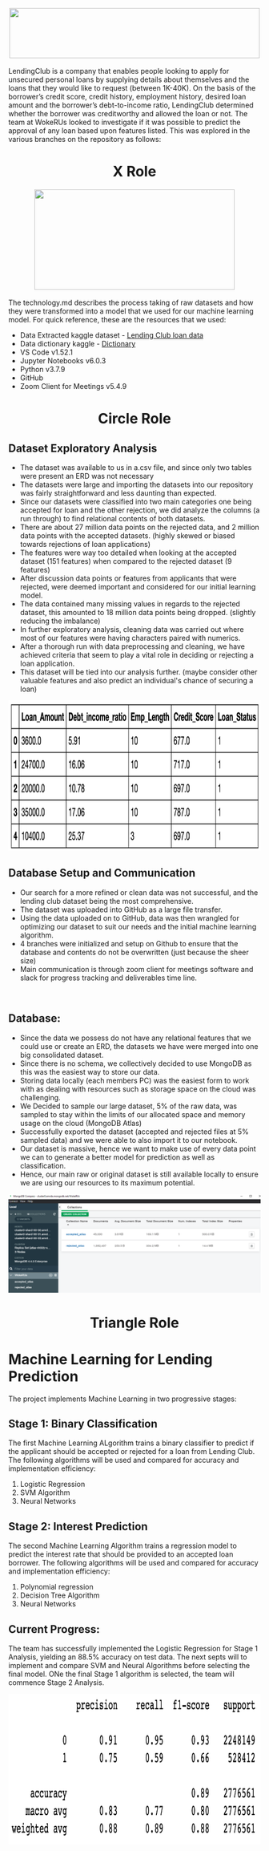 <p align = "center">
<img src = "https://theme.zdassets.com/theme_assets/680652/3abc1fe11ed0a385b1298f0a1e44a7d7d5f78fc1.png" width='500' height='100'>
 </p>

LendingClub is a company that enables people looking to apply for unsecured personal loans by supplying details about themselves and the loans that they would like to request (between 1K-40K). On the basis of the borrower’s credit score, credit history, employment history, desired loan amount and the borrower’s debt-to-income ratio, LendingClub determined whether the borrower was creditworthy and allowed the loan or not. The team at WokeRUs looked to investigate if it was possible to predict the approval of any loan based upon features listed. This was explored in the various branches on the repository as follows:

<h1 align = "center"> X Role </h1>

<p align = "center">
<img src = "https://miro.medium.com/max/1200/1*WizgUsFeUgISS7vkFl4dEA.jpeg" width='400' height='200'>
 </p>

The technology.md describes the process taking of raw datasets and how they were transformed into a model that we used for our machine learning model. For quick reference, these are the resources that we used:

- Data Extracted kaggle dataset - [Lending Club loan data](https://www.kaggle.com/wordsforthewise/lending-club)
- Data dictionary kaggle - [Dictionary](https://www.kaggle.com/jonchan2003/lending-club-data-dictionary)
- VS Code v1.52.1
- Jupyter Notebooks v6.0.3
- Python v3.7.9
- GitHub
- Zoom Client for Meetings v5.4.9

<h1 align = "center"> Circle Role </h1>

## Dataset Exploratory Analysis

- The dataset was available to us in a.csv file, and since only two tables were present an ERD was not necessary
- The datasets were large and importing the datasets into our repository was fairly straightforward and less daunting than expected.
- Since our datasets were classified into two main categories one being accepted for loan and the other rejection, we did analyze the columns (a run through) to find relational contents of both datasets.
- There are about 27 million data points on the rejected data, and 2 million data points with the accepted datasets. (highly skewed or biased towards rejections of loan applications)
- The features were way too detailed when looking at the accepted dataset (151 features) when compared to the rejected dataset (9 features)
- After discussion data points or features from applicants that were rejected, were deemed important and considered for our initial learning model.
- The data contained many missing values in regards to the rejected dataset, this amounted to 18 million data points being dropped. (slightly reducing the imbalance)
- In further exploratory analysis, cleaning data was carried out where most of our features were having characters paired with numerics.
- After a thorough run with data preprocessing and cleaning, we have achieved criteria that seem to play a vital role in deciding or rejecting a loan application.
- This dataset will be tied into our analysis further. (maybe consider other valuable features and also predict an individual's chance of securing a loan)

<p align = "center">
<img src = "https://github.com/JoseCalucag/WokeRUs/blob/main/resources/database.png" width = "700" height = "300">
 </p>

## Database Setup and Communication

- Our search for a more refined or clean data was not successful, and the lending club dataset being the most comprehensive.
- The dataset was uploaded into GitHub as a large file transfer.
- Using the data uploaded on to GitHub, data was then wrangled for optimizing our dataset to suit our needs and the initial machine learning algorithm.
- 4 branches were initialized and setup on Github to ensure that the database and contents do not be overwritten (just because the sheer size)
- Main communication is through zoom client for meetings software and slack for progress tracking and deliverables time line.
<br>

## Database:

- Since the data we possess do not have any relational features that we could use or create an ERD, the datasets we have were merged into one big consolidated dataset.
- Since there is no schema, we collectively decided to use MongoDB as this was the easiest way to store our data.
- Storing data locally (each members PC) was the easiest form to work with as dealing with resources such as storage space on the cloud was challenging.
- We Decided to sample our large dataset, 5% of the raw data, was sampled to stay within the limits of our allocated space and memory usage on the cloud (MongoDB Atlas)
- Successfully exported the dataset (accepted and rejected files at 5% sampled data) and we were able to also import it to our notebook.
- Our dataset is massive, hence we want to make use of every data point we can to generate a better model for prediction as well as classification.
- Hence, our main raw or original dataset is still available locally to ensure we are using our resources to its maximum potential.

![Database_screenshot](resources/datbase_mngo.png)

<h1 align = "center"> Triangle Role </h1>

# Machine Learning for Lending Prediction

The project implements Machine Learning in two progressive stages:

## Stage 1: Binary Classification
The first Machine Learning ALgorithm trains a binary classifier to predict if the applicant should be accepted or rejected for a loan from Lending Club. 
The following algorithms will be used and compared for accuracy and implementation efficiency:
1. Logistic Regression
2. SVM Algorithm
3. Neural Networks

## Stage 2: Interest Prediction
The second Machine Learning Algorithm trains a regression model to predict the interest rate that should be provided to an accepted loan borrower.
The following algorithms will be used and compared for accuracy and implementation efficiency:
1. Polynomial regression
2. Decision Tree Algorithm
3. Neural Networks

## Current Progress:
The team has successfully implemented the Logistic Regression for Stage 1 Analysis, yielding an 88.5% accuracy on test data. The next septs will to implement and compare SVM and Neural Algorithms before selecting the final model. ONe the final Stage 1 algorithm is selected, the team will commence Stage 2 Analysis.  

<p align = "center">
<img src = "https://github.com/JoseCalucag/WokeRUs/blob/main/resources/ML.png" width = "700" height = "300">
 </p>
